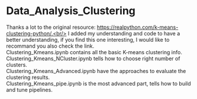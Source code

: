 # Data_Analysis_Clustering
Thanks a lot to the original resource: https://realpython.com/k-means-clustering-python/.<br/>
I added my understanding and code to have a better understanding, if you find this one interesting, I would like to recommand you also check the link.<br/>
Clustering_Kmeans.ipynb contains all the basic K-means clustering info.<br/>
Clustering_Kmeans_NCluster.ipynb tells how to choose right number of clusters.<br/>
Clustering_Kmeans_Advanced.ipynb have the approaches to evaluate the clustering results.<br/>
Clustering_Kmeans_pipe.ipynb is the most advanced part, tells how to build and tune pipelines.<br/>
